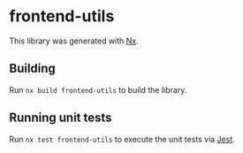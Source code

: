# frontend-utils

This library was generated with [Nx](https://nx.dev).

## Building

Run `nx build frontend-utils` to build the library.

## Running unit tests

Run `nx test frontend-utils` to execute the unit tests via [Jest](https://jestjs.io).
